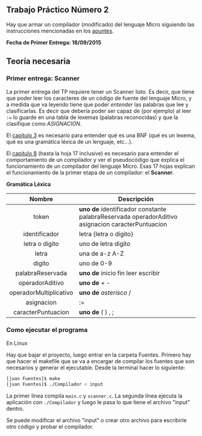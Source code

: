 ## Trabajo Práctico Número 2

Hay que armar un compilador (modificado) del lenguaje Micro siguiendo las instrucciones mencionadas en los [apuntes][3].

**Fecha de Primer Entrega: 18/09/2015**

## Teoría necesaria

### Primer entrega: Scanner

La primer entrega del TP requiere tener un Scanner listo. Es decir, que tiene que poder leer los caracteres
de un código de fuente del lenguaje Micro, y a medida que va leyendo tiene que poder *entender* las palabras que lee y clasificarlas. Es decir
que debería poder ser capaz de (por ejemplo) al leer `:=` lo guarde en una tabla de lexemas (palabras reconocidas) y que la clasifique como
*ASIGNACION*.

El [capítulo 3][1] es necesario para entender qué es una BNF (qué es un lexema, qué es una gramática léxica de un lenguaje, etc...).

El [capítulo 8][2] (hasta la hoja 17 inclusive) es necesario para entender el comportamiento de un compilador y ver el pseudocódigo que explica el funcionamiento de un compilador del lenguaje Micro. Esas 17 hojas explican el funcionamiento de la primer etapa de un compilador: el **Scanner**. 

**Gramática Léxica**

|Nombre|Descripción|
|:----:|-----------|
|token | **uno de** identificador constante palabraReservada operadorAditivo asignacion caracterPuntuacion|
|identificador| letra {letra o digito}|
|letra o digito| uno de letra digito|
|letra| una de a-z A-Z|
|digito| uno de 0-9|
|palabraReservada| **uno de** inicio fin leer escribir|
|operadorAditivo| **uno de** + -|
|operadorMultiplicativo| **uno de** *asterisco* /|
|asignacion| := |
|caracterPuntuacion| **uno de** ( ) , ;|

### Como ejecutar el programa

En Linux

Hay que bajar el proyecto, luego entrar en la carpeta Fuentes. Primero hay que hacer el makefile que se va a encargar de compilar los
fuentes que son necesarios y generar el ejecutable. Desde la terminal hacer lo siguiente:

```bash
[juan Fuentes]$ make
[juan Fuentes]$ ./Compilador < input
```

La primer línea compila `main.c` y `scanner.c`.
La segunda línea ejecuta la aplicación con `./Compilador` y luego le pasa lo que tiene el archivo "input" dentro.

Se puede modificar el archivo "input" o crear otro archivo para escribirle otro código y probar el compilador.

[1]: https://www.dropbox.com/sh/nr1zia5bz1tgdu0/AAAbIArF7-gDmO9FcUCuqv3Da/Apuntes%20y%20Ejercicios/03-SintaxisBNF.pdf?dl=0
[2]: https://www.dropbox.com/sh/nr1zia5bz1tgdu0/AADuFldyjY-BjwPTU7A9VU9pa/Apuntes%20y%20Ejercicios/08-ProcesoCompilaci%C3%B3n.pdf?dl=0
[3]: http://ur1.ca/h9w5u